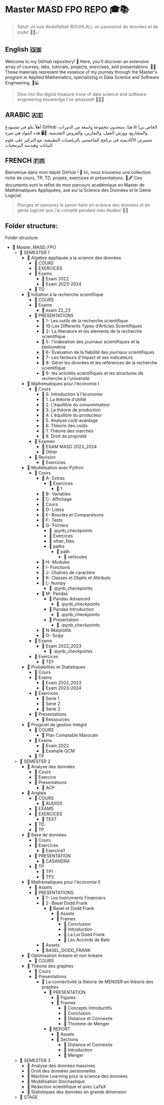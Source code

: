 # Master MASD FPO REPO 🎓📚

> Salut! Je suis Abdelfattah BOUHLALI, un passionné de données et de code! 👨‍💻📈

## English 🇬🇧
Welcome to my GitHub repository! 🌟 Here, you'll discover an extensive array of courses, labs, tutorials, projects, exercises, and presentations. 📖🔬 These materials represent the essence of my journey through the Master's program in Applied Mathematics, specializing in Data Science and Software Engineering. 🧮💻

> Dive into the digital treasure trove of data science and software engineering knowledge I've amassed! 🏊‍♂️💡

## ARABIC 🇦🇪
أهلاً بكم في مستودع GitHub الخاص بي! 🌐 هنا، ستجدون مجموعة واسعة من الدورات، والمشاريع، وورش العمل، والتمارين، والعروض التقديمية. 📘🖥 هذه المواد هي ثمرة مسيرتي الأكاديمية في برنامج الماجستير بالرياضيات التطبيقية، مع التركيز على علوم البيانات وهندسة البرمجيات.

## FRENCH 🇫🇷
Bienvenue dans mon dépôt GitHub ! 🚀 Ici, vous trouverez une collection riche de cours, TP, TD, projets, exercices et présentations. 📐🖋 Ces documents sont le reflet de mon parcours académique en Master de Mathématiques Appliquées, axé sur la Science des Données et le Génie Logiciel.

> Plongez et savourez le savoir-faire en science des données et en génie logiciel que j'ai compilé pendant mes études! 🤿🧠

## Folder structure:
Folder structure:
* 📂 Master_MASD_FPO
    * 📂 SEMESTER 1
        * 📂 Algèbre appliquée à la science des données
            * 📂 COURS
            * 📂 EXERCICES
            * 📂 Exams
                * 📂 Exam 2022
                * 📂 Exam 2023-2024
            * 📂 TD
        * 📂 Initiation à la recherche scientifique
            * 📂 COURS
            * 📂 Exams
                * 📂 exam 22_23
            * 📂 PRESENTATIONS
                * 📂 1- Les outils de la recherche scientifique
                * 📂 10-Les Differents Types d'Articles Scientifiques
                * 📂 2- La litterature et les elements de la recherche scientifique
                * 📂 5- l'indexation des journaux scientifiques et la bibliométrie
                * 📂 6- Évaluation de la fiabilité des journaux scientifiques
                * 📂 7- Les facteurs d'impact et ses indicateurs
                * 📂 8- Gérer les données et les références de la recherche scientifique
                * 📂 9- les activités scientifiques et les structures de recherche à l'université
        * 📂 Mathématiques pour l'économie I
            * 📂 Cours
                * 📂 0. Introduction à l'économie
                * 📂 1. La théorie d’utilité
                * 📂 2. L'équilibre du consommateur
                * 📂 3. La théorie de production
                * 📂 4. L'équilibre du producteur
                * 📂 5. Analyse coût-avantage
                * 📂 6. Théorie des coûts
                * 📂 7. Théorie des marchés
                * 📂 8. Droit de propriété
            * 📂 Examen
                * 📂 EXAM MASD 2023_2024
                * 📂 Other
            * 📂 Revision
                * 📂 Exercices
        * 📂 Modélisation avec Python
            * 📂 Cours
                * 📂 A- Extras
                    * 📂 Exercices
                        * 📂 1
                * 📂 B- Variables
                * 📂 C- Affichage
                * 📂 Cours
                * 📂 D- Listes
                * 📂 E- Boucles et Comparaisons
                * 📂 F- Tests
                * 📂 G- Fichiers
                    * 📂 .ipynb_checkpoints
                    * 📂 Exercices
                    * 📂 other_files
                    * 📂 paths
                        * 📂 path
                            * 📂 vehicules
                * 📂 H- Modules
                * 📂 I- Fonctions
                * 📂 J- Chaînes de caractère
                * 📂 K- Classes et Objets et Attributs
                * 📂 L- Numpy
                    * 📂 .ipynb_checkpoints
                * 📂 M- Pandas
                    * 📂 Pandas Advanced
                        * 📂 .ipynb_checkpoints
                    * 📂 Pandas Introduction
                        * 📂 .ipynb_checkpoints
                    * 📂 Presentation
                        * 📂 .ipynb_checkpoints
                * 📂 N-Matplotlib
                * 📂 O- Scipy
            * 📂 Exams
                * 📂 Exam 2022_2023
                    * 📂 .ipynb_checkpoints
            * 📂 Exercices
                * 📂 TD1
        * 📂 Probabilités et Statistiques
            * 📂 Cours
            * 📂 Exams
                * 📂 Exam 2022_2023
                * 📂 Exam 2023-2024
            * 📂 Exercices
                * 📂 Serie 1
                * 📂 Serie 2
                * 📂 Serie 3
            * 📂 Presentations
                * 📂 Ressources
        * 📂 Progiciel de gestion Intégré
            * 📂 COURS
                * 📂 Plan Comptable Marocain
            * 📂 Exams
                * 📂 Exam 2022
                * 📂 Example QCM
            * 📂 TP
    * 📂 SEMESTER 2
        * 📂 Analyse des données
            * 📂 Cours
            * 📂 Exercice
            * 📂 Presentations
                * 📂 ACP
        * 📂 Anglais
            * 📂 COURS
                * 📂 AUDIOS
            * 📂 EXAMS
            * 📂 EXERCICES
                * 📂 TEST
            * 📂 TD
            * 📂 TP
        * 📂 Base de données
            * 📂 Cours
            * 📂 Exercices
                * 📂 Exercice1
            * 📂 PRESENTATION
                * 📂 CASANDRA
            * 📂 TP
                * 📂 TP1
                * 📂 TP2
        * 📂 Mathématiques pour l'économie II
            * 📂 Assets
            * 📂 PRESENTATIONS
                * 📂 1- Les Instruments Financiers
                * 📂 2- Basel Dodd Frank
                    * 📂 Basel et Dodd Frank
                        * 📂 Assets
                        * 📂 Frames
                            * 📂 Conclusion
                            * 📂 Introduction
                            * 📂 La Loi Dodd Frank
                            * 📂 Les Accords de Bale
                * 📂 Assets
                * 📂 BASEL_DODD_FRANK
        * 📂 Optimisation linéaire et non linéaire
            * 📂 COURS
        * 📂 Théorie des graphes
            * 📂 Cours
            * 📂 Presentations
                * 📂 La connéctivité la théorie de MENGER en théorie des praphes
                    * 📂 PRESENTATION
                        * 📂 Figures
                        * 📂 Frames
                            * 📂 Concepts Introductifs
                            * 📂 Conclusion
                            * 📂 Distance et Connexite
                            * 📂 Thoreme de Menger
                    * 📂 REPORT
                        * 📂 Assets
                        * 📂 Sections
                            * 📂 Distance et Connexite
                            * 📂 Introduction
                            * 📂 Menger
    * 📂 SEMESTER 3
        * 📂 Analyse des données massives
        * 📂 Droit des données personnelles
        * 📂 Machine Learning pour la science des données
        * 📂 Modélisation Stochastique
        * 📂 Rédaction scientifique et avec LaTeX
        * 📂 Statistiques des données en grande dimension
    * 📂 STAGE


